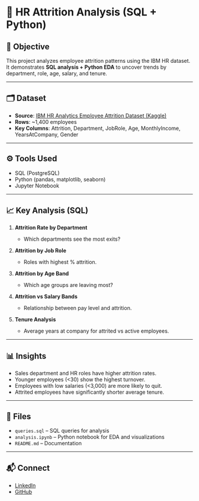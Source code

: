 # 👥 HR Attrition Analysis (SQL + Python)

## 📌 Objective
This project analyzes employee attrition patterns using the IBM HR dataset.  
It demonstrates **SQL analysis + Python EDA** to uncover trends by department, role, age, salary, and tenure.

---

## 🗂️ Dataset
- **Source**: [IBM HR Analytics Employee Attrition Dataset (Kaggle)](https://www.kaggle.com/pavansubhasht/ibm-hr-analytics-attrition-dataset)  
- **Rows**: ~1,400 employees  
- **Key Columns**: Attrition, Department, JobRole, Age, MonthlyIncome, YearsAtCompany, Gender

---

## ⚙️ Tools Used
- SQL (PostgreSQL)  
- Python (pandas, matplotlib, seaborn)  
- Jupyter Notebook  

---

## 📈 Key Analysis (SQL)
1. **Attrition Rate by Department**  
   - Which departments see the most exits?  

2. **Attrition by Job Role**  
   - Roles with highest % attrition.  

3. **Attrition by Age Band**  
   - Which age groups are leaving most?  

4. **Attrition vs Salary Bands**  
   - Relationship between pay level and attrition.  

5. **Tenure Analysis**  
   - Average years at company for attrited vs active employees.  

---

## 📊 Insights
- Sales department and HR roles have higher attrition rates.  
- Younger employees (<30) show the highest turnover.  
- Employees with low salaries (<3,000) are more likely to quit.  
- Attrited employees have significantly shorter average tenure.  

---

## 📂 Files
- `queries.sql` – SQL queries for analysis  
- `analysis.ipynb` – Python notebook for EDA and visualizations  
- `README.md` – Documentation  

---

## 📬 Connect
- [LinkedIn](https://linkedin.com/in/YOUR-LINKEDIN)  
- [GitHub](https://github.com/YOUR-GITHUB)
